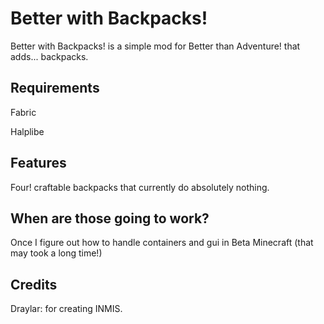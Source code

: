 # Better with Backpacks!

Better with Backpacks! is a simple mod for Better than Adventure! that adds... backpacks.

## Requirements

Fabric

Halplibe

## Features

Four! craftable backpacks that currently do absolutely nothing.

## When are those going to work?

Once I figure out how to handle containers and gui in Beta Minecraft (that may took a long time!)

## Credits

Draylar: for creating INMIS.
